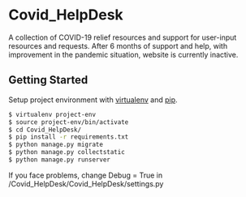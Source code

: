 # Covid_HelpDesk
A collection of COVID-19 relief resources and support for user-input resources and requests. After 6 months of support and help, with improvement in the pandemic situation, website is currently inactive.

## Getting Started

Setup project environment with [virtualenv](https://virtualenv.pypa.io) and [pip](https://pip.pypa.io).

```bash
$ virtualenv project-env
$ source project-env/bin/activate
$ cd Covid_HelpDesk/
$ pip install -r requirements.txt
$ python manage.py migrate
$ python manage.py collectstatic
$ python manage.py runserver
```

If you face problems, change Debug = True in /Covid_HelpDesk/Covid_HelpDesk/settings.py

